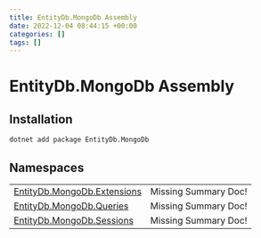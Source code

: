 ```yaml
---
title: EntityDb.MongoDb Assembly
date: 2022-12-04 08:44:15 +00:00
categories: []
tags: []
---
```


# EntityDb.MongoDb Assembly
## Installation
```sh
dotnet add package EntityDb.MongoDb
```
## Namespaces
<table><tr><td><a href='dotnet-entitydb-mongodb-extensions'>EntityDb.MongoDb.Extensions</a></td><td>Missing Summary Doc!</td></tr><tr><td><a href='dotnet-entitydb-mongodb-queries'>EntityDb.MongoDb.Queries</a></td><td>Missing Summary Doc!</td></tr><tr><td><a href='dotnet-entitydb-mongodb-sessions'>EntityDb.MongoDb.Sessions</a></td><td>Missing Summary Doc!</td></tr></table>
